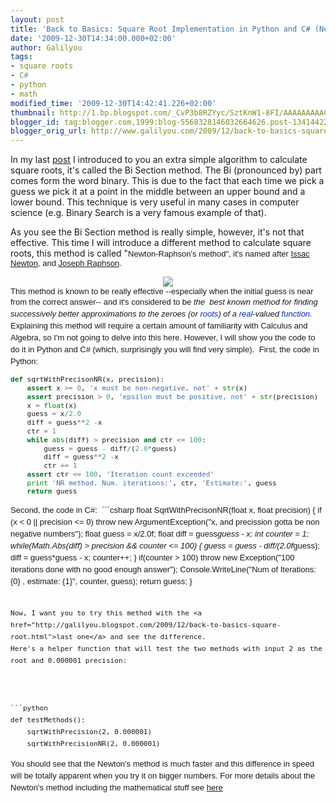```yaml
---
layout: post
title: 'Back to Basics: Square Root Implementation in Python and C# (Newton''s Method)'
date: '2009-12-30T14:34:00.000+02:00'
author: Galilyou
tags:
- square roots
- C#
- python
- math
modified_time: '2009-12-30T14:42:41.226+02:00'
thumbnail: http://1.bp.blogspot.com/_CvP3b8RZYyc/SztKnW1-8FI/AAAAAAAAACc/tqx_5nk2EJ8/s72-c/isaac_newton.jpg
blogger_id: tag:blogger.com,1999:blog-5568328146032664626.post-1341442234138685575
blogger_orig_url: http://www.galilyou.com/2009/12/back-to-basics-square-root_30.html
---
```


In my last <a href="http://galilyou.blogspot.com/2009/12/back-to-basics-square-root.html">post</a>&nbsp;I introduced to you an extra simple algorithm to calculate square roots, it's called the Bi Section method. The Bi (pronounced by) part comes form the word binary. This is due to the fact that each time we pick a guess we pick it at a point in the middle between an upper bound and a lower bound. This technique is very useful in many cases in computer science (e.g. Binary Search is a very famous example of that).

As you see the Bi Section method is really simple, however, it's not that effective.
This time I will introduce a different method to calculate square roots, this method is called "<span style="font-family: verdana, arial, helvetica, sans-serif; font-size: small;">Newton-Raphson's method", it's named after <a href="http://en.wikipedia.org/wiki/Isaac_Newton">Issac Newton</a>, and <a href="http://en.wikipedia.org/wiki/Joseph_Raphson">Joseph Raphson</a>.</span>
<div class="separator" style="clear: both; text-align: center;"><a href="http://1.bp.blogspot.com/_CvP3b8RZYyc/SztKnW1-8FI/AAAAAAAAACc/tqx_5nk2EJ8/s1600-h/isaac_newton.jpg" imageanchor="1" style="margin-left: 1em; margin-right: 1em;"><img border="0" src="http://1.bp.blogspot.com/_CvP3b8RZYyc/SztKnW1-8FI/AAAAAAAAACc/tqx_5nk2EJ8/s320/isaac_newton.jpg" /></a>
</div><span style="font-family: verdana, arial, helvetica, sans-serif; font-size: small;">
</span>
<span style="font-family: verdana, arial, helvetica, sans-serif; font-size: small;">This method is known to be really effective --especially when the initial guess is near from the correct answer-- and it's considered to be <i>the&nbsp;</i><span style="font-family: sans-serif; font-size: 13px; line-height: 19px;"><i>&nbsp;best known method for finding successively better approximations to the zeroes (or&nbsp;</i><a href="http://en.wikipedia.org/wiki/Root_of_a_function" style="background-attachment: initial; background-clip: initial; background-color: initial; background-image: none; background-origin: initial; background-position: initial initial; background-repeat: initial initial; color: #002bb8; text-decoration: none;" title="Root of a function"><i>roots</i></a><i>) of a&nbsp;</i><a href="http://en.wikipedia.org/wiki/Real_number" style="background-attachment: initial; background-clip: initial; background-color: initial; background-image: none; background-origin: initial; background-position: initial initial; background-repeat: initial initial; color: #002bb8; text-decoration: none;" title="Real number"><i>real</i></a><i>-valued&nbsp;</i><i><a href="http://en.wikipedia.org/wiki/Function_(mathematics)" style="background-attachment: initial; background-clip: initial; background-color: initial; background-image: none; background-origin: initial; background-position: initial initial; background-repeat: initial initial; color: #002bb8; text-decoration: none;" title="Function (mathematics)">function</a>.&nbsp;</i></span></span>
<span style="font-family: sans-serif; font-size: small;"><span style="font-size: 13px; line-height: 19px;">Explaining this method will require a certain amount of familiarity with Calculus and Algebra, so I'm not going to delve into this here. However, I will show you the code to do it in Python and C# (which, surprisingly you will find very simple).&nbsp;</span></span>
<span style="font-family: sans-serif; font-size: small;"><span style="font-size: 13px; line-height: 19px;">
</span></span>
<span style="font-family: sans-serif; font-size: small;"><span style="font-size: 13px; line-height: 19px;">First, the code in Python:

</span></span>
<span style="font-family: sans-serif; font-size: small;"><span style="font-size: 13px; line-height: 19px;"></span></span>
<span style="font-family: sans-serif; font-size: small;"><span style="font-size: 13px; line-height: 19px;"></span></span>
<span style="font-family: sans-serif; font-size: small;"><span style="font-size: 13px; line-height: 19px;"></span></span>
<span style="font-family: sans-serif; font-size: small;"><span style="font-size: 13px; line-height: 19px;">

```python
def sqrtWithPrecisonNR(x, precision):   
    assert x >= 0, 'x must be non-negative, not' + str(x)
    assert precision > 0, 'epsilon must be positive, not' + str(precision)
    x = float(x)
    guess = x/2.0    
    diff = guess**2 -x
    ctr = 1
    while abs(diff) > precision and ctr <= 100:
        guess = guess - diff/(2.0*guess)
        diff = guess**2 -x
        ctr += 1
    assert ctr <= 100, 'Iteration count exceeded'
    print 'NR method. Num. iterations:', ctr, 'Estimate:', guess
    return guess

```
</span></span> <span style="font-family: sans-serif; font-size: small;"><span style="font-size: 13px; line-height: 19px;"> </span></span> <span style="font-family: sans-serif; font-size: small;"><span style="font-size: 13px; line-height: 19px;"> </span></span> <span style="font-family: sans-serif; font-size: small;"><span style="font-size: 13px; line-height: 19px;">Second, the code in C#:&nbsp; </span></span>
<span style="font-family: sans-serif; font-size: small;"><span style="font-size: 13px; line-height: 19px;"></span></span>
<span style="font-family: sans-serif; font-size: small;"><span style="font-size: 13px; line-height: 19px;"></span></span>
<span style="font-family: sans-serif; font-size: small;"><span style="font-size: 13px; line-height: 19px;"></span></span>
<span style="font-family: sans-serif; font-size: small;"><span style="font-size: 13px; line-height: 19px;">```csharp
float SqrtWithPrecisonNR(float x, float precision)
        {
            if (x < 0 || precision <= 0)
                throw new ArgumentException("x, and precission gotta be non negative numbers");
            float guess = x/2.0f;
            float diff = guess*guess - x;
            int counter = 1;
            while(Math.Abs(diff) > precision && counter <= 100)
            {
                guess = guess - diff/(2.0f*guess);
                diff = guess*guess - x;
                counter++;
            }
            if(counter > 100)
                throw new Exception("100 iterations done with no good enough answer");
            Console.WriteLine("Num of Iterations: {0} , estimate: {1}", counter, guess);
            return guess;
        }
```

Now, I want you to try this method with the <a href="http://galilyou.blogspot.com/2009/12/back-to-basics-square-root.html">last one</a> and see the difference. 
Here's a helper function that will test the two methods with input 2 as the root and 0.000001 precision: 



```python
def testMethods():
    sqrtWithPrecision(2, 0.000001)
    sqrtWithPrecisionNR(2, 0.000001)    
```
</span></span><span style="font-family: sans-serif; font-size: small;"><span style="font-size: 13px; line-height: 19px;">
You should see that the Newton's method is much faster and this difference in speed will be totally apparent when you try it on bigger numbers.
</span></span> <span style="font-family: sans-serif; font-size: small;"><span style="font-size: 13px; line-height: 19px;"> </span></span> <span style="font-family: sans-serif; font-size: small;"><span style="font-size: 13px; line-height: 19px;"> </span></span> 
<span style="font-family: sans-serif; font-size: small;"><span style="font-size: 13px; line-height: 19px;">For more details about the Newton's method including the mathematical stuff see <a href="http://en.wikipedia.org/wiki/Newton's_method">here</a></span></span>
